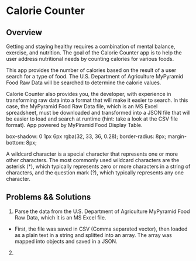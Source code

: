 # Calorie Counter
## Overview
Getting and staying healthy requires a combination of mental balance, exercise, and nutrition. The goal of the Calorie Counter app is to help the user address nutritional needs by counting calories for various foods.

This app provides the number of calories based on the result of a user search for a type of food. The U.S. Department of Agriculture MyPyramid Food Raw Data will be searched to determine the calorie values.

Calorie Counter also provides you, the developer, with experience in transforming raw data into a format that will make it easier to search. In this case, the MyPyramid Food Raw Data file, which is an MS Excel spreadsheet, must be downloaded and transformed into a JSON file that will be easier to load and search at runtime (hint: take a look at the CSV file format).
App powered by MyPiramid Food Display Table.

box-shadow: 0 1px 6px rgba(32, 33, 36, 0.28);
border-radius: 8px;
margin-bottom: 8px;

A wildcard character is a special character that represents one or more other characters. The most commonly used wildcard characters are the asterisk (*), which typically represents zero or more characters in a string of characters, and the question mark (?), which typically represents any one character.
## Problems && Solutions
1. Parse the data from the U.S. Department of Agriculture MyPyramid Food Raw Data, which it is an MS Excel file.
- First, the file was saved in CSV (Comma separated vector), then loaded as a plain text in a string and splitted into an array. The array was mapped into objects and saved in a JSON.
2. 